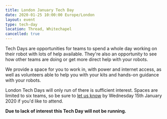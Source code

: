 ```yaml
---
title: London January Tech Day
date: 2020-01-25 10:00:00 Europe/London
layout: event
type: tech-day
location: Thread, Whitechapel
cancelled: true
---
```


Tech Days are opportunities for teams to spend a whole day working on their
robot with lots of help available. They're also an opportunity to see how other
teams are doing or get more direct help with your robots.

We provide a space for you to work in, with power and internet access, as well
as volunteers able to help you with your kits and hands-on guidance with your
robots.

London Tech Days will only run of there is sufficient interest. Spaces are
limited to six teams, so be sure to [let us know][tech-day-signup] by Wednesday
15th January 2020 if you'd like to attend.

**Due to lack of interest this Tech Day will not be running.**

[tech-day-signup]: https://forms.gle/vSrzt4o85542MGcv8
